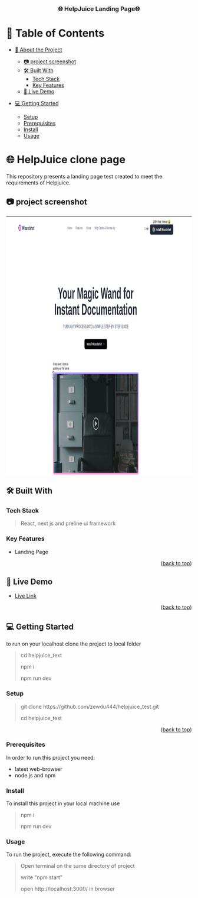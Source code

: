 <a name="readme-top"></a>

<div align="center">

  <h3> 🌐 <b>HelpJuice Landing Page</b>🌐</h3>

</div>

# 📗 Table of Contents

- [📖 About the Project](#about-project)
  - [:camera: project screenshot](#screen-shoot)
  - [🛠 Built With](#built-with)
    - [Tech Stack](#tech-stack)
    - [Key Features](#key-features)
  - [🚀 Live Demo](#live-demo)
- [💻 Getting Started](#getting-started)

  - [Setup](#setup)
  - [Prerequisites](#prerequisites)
  - [Install](#install)
  - [Usage](#usage)

# 🌐 HelpJuice clone page<a name="about-project"></a>

 <p>This repository presents a landing page test created to meet the requirements of Helpjuice.
</p>

## 📷 project screenshot <a name="screen-shoot"> </a>

<img src="./public/screenshot.png" alt="logo"
 width="900" height="700"
  style="display: block;
  margin-left: auto;
  margin-right: auto;
  width: 100%;"
  align="center"
align-text="center"
/>

## 🛠 Built With <a name="built-with"> </a>

### Tech Stack <a name="tech-stack"></a>

> React, next js and preline ui framework

### Key Features <a name="key-features"></a>

- <p>Landing Page</p>

  <p align="right">(<a href="#readme-top">back to top</a>)</p><!-- LIVE DEMO -->

## 🚀 Live Demo <a name="live-demo"></a>

- <a href="https://helpjuice.vercel.app/">Live Link</a>

<p align="right">(<a href="#readme-top">back to top</a>)</p>

## 💻 Getting Started <a name="getting-started"></a>

to run on your localhost clone the project to local folder

> <p>cd helpjuice_text</p>
> <p>npm i</p>
> <p> npm run dev<p>

### Setup

> <p> git clone https://github.com/zewdu444/helpjuice_test.git</p>
> cd helpjuice_test

<p align="right">(<a href="#readme-top">back to top</a>)</p>

### Prerequisites

In order to run this project you need:

- latest web-browser
- node.js and npm

### Install

To install this project in your local machine use

> <p> npm i </p>
> npm run dev

### Usage

To run the project, execute the following command:

> <p> Open terminal on the same directory of project </p>
> <p> write "npm start"</p>
> <p> open http://localhost:3000/ in browser </p>
